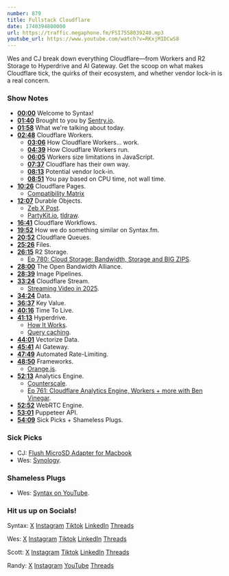 ```yaml
---
number: 879
title: Fullstack Cloudflare
date: 1740394800000
url: https://traffic.megaphone.fm/FSI7558039240.mp3
youtube_url: https://www.youtube.com/watch?v=RKxjMIDCwS8
---
```

	
Wes and CJ break down everything Cloudflare—from Workers and R2 Storage to Hyperdrive and AI Gateway. Get the scoop on what makes Cloudflare tick, the quirks of their ecosystem, and whether vendor lock-in is a real concern.

### Show Notes

* **[00:00](#t=00:00)** Welcome to Syntax!
* **[01:40](#t=01:40)** Brought to you by [Sentry.io](https://sentry.io/syntax).
* **[01:58](#t=01:58)** What we're talking about today.
* **[02:48](#t=02:48)** Cloudflare Workers.
  * **[03:06](#t=03:06)** How Cloudflare Workers... work.
  * **[04:39](#t=04:39)** How Cloudflare Workers run.
  * **[06:05](#t=06:05)** Workers size limitations in JavaScript.
  * **[07:37](#t=07:37)** Cloudflare has their own way.
  * **[08:13](#t=08:13)** Potential vendor lock-in.
  * **[08:51](#t=08:51)** You pay based on CPU time, not wall time.
* **[10:26](#t=10:26)** Cloudflare Pages.
  * [Compatibility Matrix](https://developers.cloudflare.com/workers/static-assets/compatibility-matrix/ )
* **[12:07](#t=12:07)** Durable Objects.
  * [Zeb X Post](https://x.com/zebassembly/status/1888740971300507738 ).
  * [PartyKit.io](https://www.partykit.io/), [tldraw](https://www.tldraw.com/).
* **[16:41](#t=16:41)** Cloudflare Workflows.
* **[19:52](#t=19:52)** How we do something similar on Syntax.fm.
* **[20:52](#t=20:52)** Cloudflare Queues.
* **[25:26](#t=25:26)** Files.
* **[26:15](#t=26:15)** R2 Storage.
  * [Ep 780: Cloud Storage: Bandwidth, Storage and BIG ZIPS](https://syntax.fm/780).
* **[28:00](#t=28:00)** The Open Bandwidth Alliance.
* **[28:39](#t=28:39)** Image Pipelines.
* **[33:24](#t=33:24)** Cloudflare Stream.
  * [Streaming Video in 2025](https://syntax.fm/859).
* **[34:24](#t=34:24)** Data.
* **[36:37](#t=36:37)** Key Value.
* **[40:16](#t=40:16)** Time To Live.
* **[41:13](#t=41:13)** Hyperdrive.
  * [How It Works](https://developers.cloudflare.com/hyperdrive/configuration/how-hyperdrive-works/).
  * [Query caching](https://developers.cloudflare.com/hyperdrive/configuration/query-caching/).
* **[44:01](#t=44:01)** Vectorize Data.
* **[45:41](#t=45:41)** AI Gateway.
* **[47:49](#t=47:49)** Automated Rate-Limiting.
* **[48:50](#t=48:50)** Frameworks.
  * [Orange.js](https://github.com/zebp/orange-js).
* **[52:13](#t=52:13)** Analytics Engine.
  * [Counterscale](https://counterscale.dev).
  * [Ep 761: Cloudflare Analytics Engine, Workers + more with Ben Vinegar](https://syntax.fm/761).
* **[52:52](#t=52:52)** WebRTC Engine.
* **[53:01](#t=53:01)** Puppeteer API.
* **[54:09](#t=54:09)** Sick Picks + Shameless Plugs.

### Sick Picks

- CJ: [Flush MicroSD Adapter for Macbook](https://www.amazon.com/dp/B0B76FDJ9R?th=1&tag=codinggardenw-20)
- Wes: [Synology](https://www.synology.com/en-us).

### Shameless Plugs

- Wes: [Syntax on YouTube](www.youtube.com/syntax.fm).


### Hit us up on Socials!

Syntax: [X](https://twitter.com/syntaxfm) [Instagram](https://www.instagram.com/syntax_fm/) [Tiktok](https://www.tiktok.com/@syntaxfm) [LinkedIn](https://www.linkedin.com/company/96077407/admin/feed/posts/) [Threads](https://www.threads.net/@syntax_fm)

Wes: [X](https://twitter.com/wesbos) [Instagram](https://www.instagram.com/wesbos/) [Tiktok](https://www.tiktok.com/@wesbos) [LinkedIn](https://www.linkedin.com/in/wesbos/) [Threads](https://www.threads.net/@wesbos)

Scott: [X](https://twitter.com/stolinski) [Instagram](https://www.instagram.com/stolinski/) [Tiktok](https://www.tiktok.com/@stolinski) [LinkedIn](https://www.linkedin.com/in/stolinski/) [Threads](https://www.threads.net/@stolinski)

Randy: [X](https://twitter.com/randyrektor) [Instagram](https://www.instagram.com/randyrektor/) [YouTube](https://www.youtube.com/@randyrektor) [Threads](https://www.threads.net/@randyrektor)